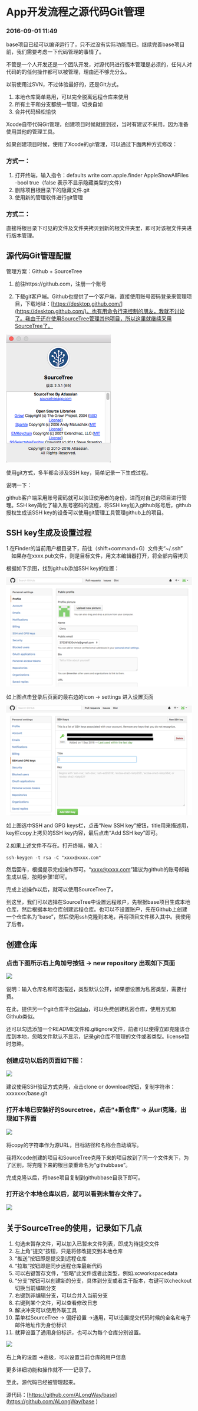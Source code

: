 # App开发流程之源代码Git管理

### 2016-09-01 11:49

base项目已经可以编译运行了，只不过没有实际功能而已。继续完善base项目前，我们需要考虑一下代码管理的事情了。

不管是一个人开发还是一个团队开发，对源代码进行版本管理是必须的，任何人对代码的的任何操作都可以被管理，理由还不够充分么。

以前使用过SVN，不过体验最好的，还是Git方式。

1. 本地仓库简单易用，可以完全脱离远程仓库来使用
2. 所有主干和分支都统一管理，切换自如
3. 合并代码轻松愉快

Xcode自带代码Git管理，创建项目时候就提到过，当时有建议不采用，因为准备使用其他的管理工具。

如果创建项目时候，使用了Xcode的git管理，可以通过下面两种方式修改：

### 方式一：

1. 打开终端，输入指令：defaults write com.apple.finder AppleShowAllFiles -bool true（false 表示不显示隐藏类型的文件）
2. 删除项目根目录下的隐藏文件.git
3. 使用新的管理软件进行git管理

### 方式二：
直接将根目录下可见的文件及文件夹拷贝到新的根文件夹里，即可对该根文件夹进行版本管理。

## 源代码Git管理配置

管理方案：Github + SourceTree

1. 前往https://github.com，注册一个账号

2. 下载git客户端。Github也提供了一个客户端，直接使用账号密码登录来管理项目，下载地址：[https://desktop.github.com/](https://desktop.github.com/)。也有用命令行来控制的朋友，我就不讨论了。我由于还在使用SourceTree管理其他项目，所以这里就继续采用SourceTree了。

![](Images/1.png)

使用git方式，多半都会涉及SSH key，简单记录一下生成过程。

说明一下：

github客户端采用账号密码就可以验证使用者的身份，进而对自己的项目进行管理。SSH key简化了输入账号密码的流程，将SSH key加入github账号后，github授权生成该SSH key的设备可以使用git管理工具管理github上的项目。

## SSH key生成及设置过程

1.在Finder的当前用户根目录下，前往（shift+command+G）文件夹“~/.ssh”
　如果存在xxxx.pub文件，则是目标文件，用文本编辑器打开，将全部内容拷贝

根据如下示图，找到github添加SSH key的位置：

![](Images/2.png)

如上图点击登录后页面的最右边的icon -> settings 进入设置页面

![](Images/3.png)

如上图选中SSH and GPG keys栏，点击“New SSH key”按钮，title用来描述用，key栏copy上拷贝的SSH key内容，最后点击“Add SSH key”即可。

 

2.如果上述文件不存在。打开终端，输入：

```ssh-keygen -t rsa -C "xxxx@xxxx.com"```

然后回车，根据提示完成操作即可。“xxxx@xxxx.com”建议为github的账号邮箱
   生成以后，按照步骤1即可。

完成上述操作以后，就可以使用SourceTree了。

到这里，我们可以选择在SourceTree中设置远程账户，先根据base项目生成本地仓库，然后根据本地仓库创建远程仓库。也可以不设置账户，先在Github上创建一个仓库名为“base”，然后使用ssh克隆到本地，再将项目文件移入其中。我使用了后者。

## 创建仓库

### 点击下图所示右上角加号按钮 -> new repository 出现如下页面

![](Images/4.png)

说明：输入仓库名和可选描述，类型默认公开，如果想设置为私密类型，需要付费。

在此，提供另一个git仓库平台[Gitlab](https://about.gitlab.com/)，可以免费创建私密仓库，使用方式和Github类似。

还可以勾选添加一个README文件和.gitignore文件，前者可以使得立即克隆该仓库到本地，忽略文件默认不显示，记录git仓库不管理的文件或者类型。license暂时忽略。

### 创建成功以后的页面如下图：

![](Images/5.png)

建议使用SSH验证方式克隆，点击clone or download按钮，复制字符串：xxxxxxx/base.git

### 打开本地已安装好的Sourcetree，点击“+新仓库” -> 从url克隆，出现如下界面

![](Images/6.png)

将copy的字符串作为源URL，目标路径和名称会自动填写。

我将Xcode创建的项目和SourceTree克隆下来的项目放到了同一个文件夹下，为了区别，将克隆下来的根目录重命名为“githubbase”。

完成克隆以后，将base项目复制到githubbase目录下即可。

### 打开这个本地仓库以后，就可以看到未暂存文件了。

![](Images/7.png)

## 关于SourceTree的使用，记录如下几点

1. 勾选未暂存文件，可以加入已暂未文件列表，即成为待提交文件
2. 左上角“提交”按钮，只是将修改提交到本地仓库
3. “推送”按钮即是提交到远程仓库
4. “拉取”按钮即是同步远程仓库最新代码
5. 可以右键暂存文件，“忽略”此文件或者此类型，例如.xcworkspacedata
6. “分支”按钮可以创建新的分支，具体到分支或者主干版本，右键可以checkout切换当前编辑分支
7. 右键到非编辑分支，可以合并入当前分支
8. 右键到某个文件，可以查看修改日志
9. 解决冲突可以使用外联工具
10. 菜单栏SourceTree -> 偏好设置 ->通用，可以设置提交代码时候的全名和电子邮件地址作为身份标识
11. 就算设置了通用身份标识，也可以为每个仓库分别设置。

![](Images/8.png)

右上角的设置 ->高级，可以设置当前仓库的用户信息

更多详细功能和操作就不一一记录了。

至此，源代码已经被管理起来。

源代码：[https://github.com/ALongWay/base](https://github.com/ALongWay/base )